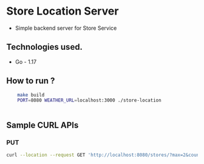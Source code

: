 # Store Location Server

- Simple backend server for Store Service

## Technologies used.

- Go - 1.17

## How to run ?

```sh
    make build
    PORT=8080 WEATHER_URL=localhost:3000 ./store-location
    
```

## Sample CURL APIs

### PUT

```sh
curl --location --request GET 'http://localhost:8080/stores/?max=2&country=DE'
```
